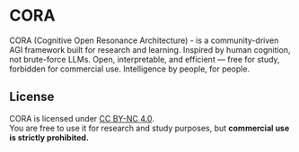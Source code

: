 # CORA
CORA (Cognitive Open Resonance Architecture) - is a community-driven AGI framework built for research and learning. Inspired by human cognition, not brute-force LLMs. Open, interpretable, and efficient — free for study, forbidden for commercial use. Intelligence by people, for people.

## License

CORA is licensed under [CC BY-NC 4.0](https://creativecommons.org/licenses/by-nc/4.0/).  
You are free to use it for research and study purposes, but **commercial use is strictly prohibited.**
